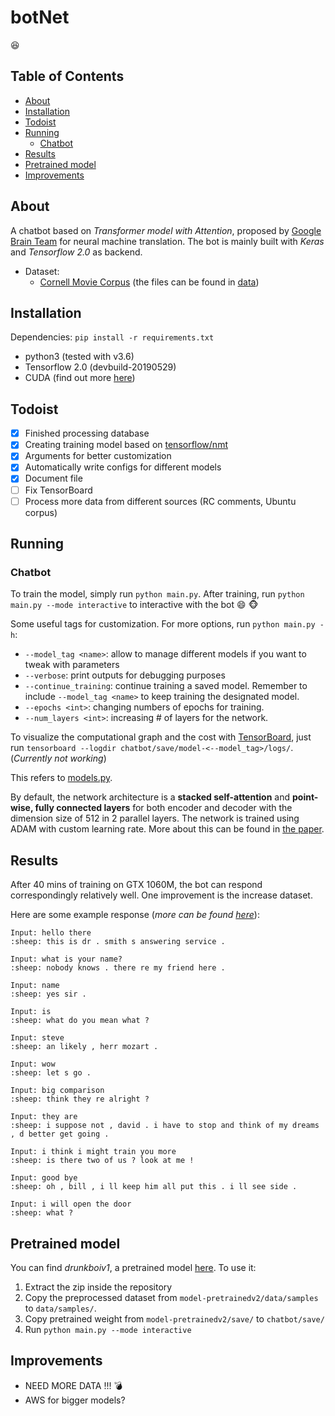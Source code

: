 # botNet
:satisfied:

## Table of Contents
* [About](#about)
* [Installation](#installation)
* [Todoist](#Todoist)
* [Running](#running)
  * [Chatbot](#chatbot)
* [Results](#results)
* [Pretrained model](#pretrained-model)
* [Improvements](#improvements)

## About

A chatbot based on _Transformer model with Attention_, proposed by [Google Brain Team](https://arxiv.org/pdf/1706.03762.pdf) for neural machine translation. The bot is mainly built with _Keras_ and _Tensorflow 2.0_ as backend.

- Dataset:  
  * [Cornell Movie Corpus](https://www.cs.cornell.edu/~cristian/Cornell_Movie-Dialogs_Corpus.html)
    (the files can be found in [data](data/cornell))

## Installation
Dependencies: `pip install -r requirements.txt`
  - python3 (tested with v3.6)
  - Tensorflow 2.0 (devbuild-20190529)
  - CUDA (find out more [here](https://docs.nvidia.com/cuda/cuda-installation-guide-microsoft-windows/index.html))

## Todoist
-   [x] Finished processing database
-   [x] Creating training model based on [tensorflow/nmt](https://github.com/tensorflow/nmt)
-   [x] Arguments for better customization
-   [x] Automatically write configs for different models
-   [x] Document file
-   [ ] Fix TensorBoard
-   [ ] Process more data from different sources (RC comments, Ubuntu corpus)

## Running

### Chatbot

To train the model, simply run `python main.py`. After training, run `python main.py --mode interactive` to interactive with the bot :smile: :monkey_face:

Some useful tags for customization. For more options, run `python main.py -h`:
  * `--model_tag <name>`: allow to manage different models if you want to tweak with parameters
  * `--verbose`: print outputs for debugging purposes
  * `--continue_training`: continue training a saved model. Remember to include `--model_tag <name>` to keep training the designated model.
  * `--epochs <int>`: changing numbers of epochs for training.
  * `--num_layers <int>`: increasing # of layers for the network.

To visualize the computational graph and the cost with [TensorBoard](https://www.tensorflow.org/how_tos/summaries_and_tensorboard/), just run `tensorboard --logdir chatbot/save/model-<--model_tag>/logs/`. (_Currently not working_)

This refers to [models.py](chatbot/model.py).

By default, the network architecture is a __stacked self-attention__ and __point-wise, fully connected layers__ for both encoder and decoder with the dimension size of 512 in 2 parallel layers. The network is trained using ADAM with custom learning rate. More about this can be found in [the paper](https://arxiv.org/pdf/1706.03762.pdf).

## Results

After 40 mins of training on GTX 1060M, the bot can respond correspondingly relatively well. One improvement is the increase dataset.

Here are some example response (_more can be found [here](data/samples/output.txt)_):

    Input: hello there
    :sheep: this is dr . smith s answering service .

    Input: what is your name?
    :sheep: nobody knows . there re my friend here .

    Input: name
    :sheep: yes sir .

    Input: is
    :sheep: what do you mean what ?

    Input: steve
    :sheep: an likely , herr mozart .

    Input: wow
    :sheep: let s go .

    Input: big comparison
    :sheep: think they re alright ?

    Input: they are
    :sheep: i suppose not , david . i have to stop and think of my dreams , d better get going .

    Input: i think i might train you more
    :sheep: is there two of us ? look at me !

    Input: good bye
    :sheep: oh , bill , i ll keep him all put this . i ll see side .

    Input: i will open the door
    :sheep: what ?

## Pretrained model

You can find _drunkboiv1_, a pretrained model [here](https://drive.google.com/file/d/1lA7EY-pIUx4_du3DA-R4ByfoqFeTBRHr/view?usp=sharing). To use it:
  1. Extract the zip inside the repository
  2. Copy the preprocessed dataset from `model-pretrainedv2/data/samples` to `data/samples/`.
  3. Copy pretrained weight from `model-pretrainedv2/save/` to `chatbot/save/`
  4. Run `python main.py --mode interactive`

## Improvements
 * NEED MORE DATA !!! :bomb:
 * AWS for bigger models?
